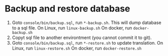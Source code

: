 # Backup and restore database

1. Goto `console/bin/backup.sql`, run `*-backup.sh`. This will dump database to a sql file.
  On Linux, run `linux-backup.sh`
  On docker, run `docker-backup.sh`
2. Copyt sql file to another environtment (you cannot commit it to git).
3. Goto `console/bin/backup.sql`, run `*-restore.sh` to update translation.
  On Linux, run `linux-restore.sh`
  On docker, run `docker-restore.sh`
